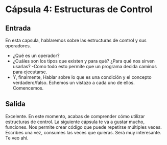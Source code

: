 # Cápsula 4: Estructuras de Control

## Entrada
En esta capsula, hablaremos sobre las estructuras de control y sus operadores.
- ¿Qué es un operador?
- ¿Cuáles son los tipos que existen y para qué? ¿Para qué nos sirven usarlas?
-Como todo esto permite que un programa decida caminos para ejecutarse. 
- Y, finalmente, Hablar sobre lo que es una condición y el concepto verdadero/falso.
Echemos un vistazo a cada uno de ellos.
Comencemos.

## Salida
Excelente. En este momento, acabas de comprender cómo utilizar estructuras de control.
La siguiente cápsula te va a gustar mucho, funciones. Nos permite crear código que puede repetirse múltiples veces. 
Escribes una vez, consumes las veces que quieras.
Será muy interesante. Te veo ahí.